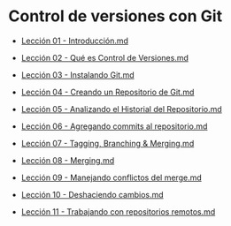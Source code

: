 # Control de versiones con Git

 - [Lección 01 - Introducción.md](Lecci%C3%B3n%2001%20-%20Introducci%C3%B3n.md)

 - [Lección 02 - Qué es Control de Versiones.md](Lecci%C3%B3n%2002%20-%20Qu%C3%A9%20es%20Control%20de%20Versiones.md)

 - [Lección 03 - Instalando Git.md](Lecci%C3%B3n%2003%20-%20Instalando%20Git.md)

 - [Lección 04 - Creando un Repositorio de Git.md](Lecci%C3%B3n%2004%20-%20Creando%20un%20Repositorio%20de%20Git.md)

 - [Lección 05 - Analizando el Historial del Repositorio.md](Lecci%C3%B3n%2005%20-%20Analizando%20el%20Historial%20del%20Repositorio.md)

 - [Lección 06 - Agregando commits al repositorio.md](Lecci%C3%B3n%2006%20-%20Agregando%20commits%20al%20repositorio.md)

 - [Lección 07 - Tagging, Branching & Merging.md](Lecci%C3%B3n%2007%20-%20Tagging%2C%20Branching%20%26%20Merging.md)

 - [Lección 08 - Merging.md](Lecci%C3%B3n%2008%20-%20Merging.md)

 - [Lección 09 - Manejando conflictos del merge.md](Lecci%C3%B3n%2009%20-%20Manejando%20conflictos%20del%20merge.md)

 - [Lección 10 - Deshaciendo cambios.md](Lecci%C3%B3n%2010%20-%20Deshaciendo%20cambios.md)

 - [Lección 11 - Trabajando con repositorios remotos.md](Lecci%C3%B3n%2011%20-%20Trabajando%20con%20repositorios%20remotos.md)
<!--stackedit_data:
eyJoaXN0b3J5IjpbMTAxODM2MTMxMiwxOTc4MjkyMzE5XX0=
-->